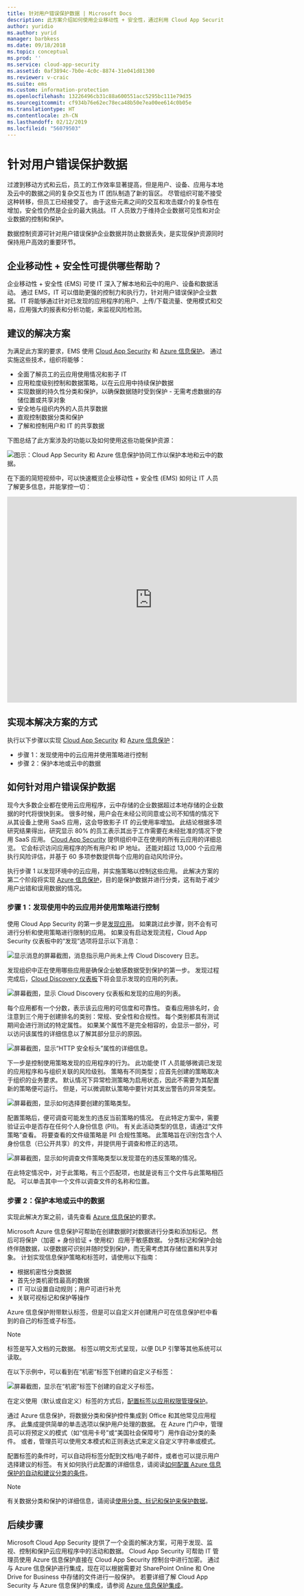 ```yaml
---
title: 针对用户错误保护数据 | Microsoft Docs
description: 此方案介绍如何使用企业移动性 + 安全性，通过利用 Cloud App Security 和 Azure 信息保护功能，针对用户错误保护企业数据并防止数据丢失。
author: yuridio
ms.author: yurid
manager: barbkess
ms.date: 09/18/2018
ms.topic: conceptual
ms.prod: ''
ms.service: cloud-app-security
ms.assetid: 0af3894c-7b0e-4c0c-8874-31e041d81300
ms.reviewer: v-craic
ms.suite: ems
ms.custom: information-protection
ms.openlocfilehash: 13226496cb31c88a600551acc5295bc111e79d35
ms.sourcegitcommit: cf934b76e62ec78eca48b50e7ea00ee614c0b05e
ms.translationtype: HT
ms.contentlocale: zh-CN
ms.lasthandoff: 02/12/2019
ms.locfileid: "56079503"
---
```

# <a name="protect-data-against-user-mistakes"></a>针对用户错误保护数据

过渡到移动方式和云后，员工的工作效率显著提高，但是用户、设备、应用与本地及云中的数据之间的复杂交互也为 IT 团队制造了新的盲区。 尽管组织可能不接受这种转移，但员工已经接受了。 由于这些元素之间的交互和攻击媒介的复杂性在增加，安全性仍然是企业的最大挑战。 IT 人员致力于维持企业数据可见性和对企业数据的控制和保护。

数据控制资源可针对用户错误保护企业数据并防止数据丢失，是实现保护资源同时保持用户高效的重要环节。

## <a name="how-can-enterprise-mobility--security-help-you"></a>企业移动性 + 安全性可提供哪些帮助？

企业移动性 + 安全性 (EMS) 可使 IT 深入了解本地和云中的用户、设备和数据活动。  通过 EMS，IT 可以借助更强的控制力和执行力，针对用户错误保护企业数据。  IT 将能够通过针对已发现的应用程序的用户、上传/下载流量、使用模式和交易，应用强大的报表和分析功能，来监视风险检测。

## <a name="recommended-solution"></a>建议的解决方案

为满足此方案的要求，EMS 使用 [Cloud App Security](https://technet.microsoft.com/library/mt489024.aspx) 和 [Azure 信息保护](https://docs.microsoft.com/information-protection/understand-explore/what-is-information-protection)。 通过实施这些技术，组织将能够：

- 全面了解员工的云应用使用情况和影子 IT
- 应用粒度级别控制和数据策略，以在云应用中持续保护数据
- 实现数据的持久性分类和保护，以确保数据随时受到保护 - 无需考虑数据的存储位置或共享对象
- 安全地与组织内外的人员共享数据
- 直观控制数据分类和保护
- 了解和控制用户和 IT 的共享数据

下图总结了此方案涉及的功能以及如何使用这些功能保护资源：

![图示：Cloud App Security 和 Azure 信息保护协同工作以保护本地和云中的数据。](./media/protect-data-user-mistake/protect-data-user-mistake-fig1-1.png)

在下面的简短视频中，可以快速概览企业移动性 + 安全性 (EMS) 如何让 IT 人员了解更多信息，并能掌控一切：

<iframe width="675" height="480" src="https://www.youtube.com/embed/LWlRVHp7sKQ" frameborder="0" allowfullscreen></iframe>


## <a name="how-to-implement-this-solution"></a>实现本解决方案的方式

执行以下步骤以实现 [Cloud App Security](https://technet.microsoft.com/library/mt668458.aspx) 和 [Azure 信息保护](https://docs.microsoft.com/information-protection/understand-explore/what-is-information-protection)：

- 步骤 1：发现使用中的云应用并使用策略进行控制
- 步骤 2：保护本地或云中的数据

## <a name="how-to-protect-data-against-user-mistakes"></a>如何针对用户错误保护数据

现今大多数企业都在使用云应用程序，云中存储的企业数据超过本地存储的企业数据的时代将很快到来。 很多时候，用户会在未经公司同意或公司不知情的情况下从其设备上使用 SaaS 应用，这会导致影子 IT 的云使用率增加。 此结论根据多项研究结果得出，研究显示 80% 的员工表示其出于工作需要在未经批准的情况下使用 SaaS 应用。 [Cloud App Security](https://technet.microsoft.com/library/mt657567.aspx) 提供组织中正在使用的所有云应用的详细总览。 它会标识访问应用程序的所有用户和 IP 地址。 还能对超过 13,000 个云应用执行风险评估，并基于 60 多项参数提供每个应用的自动风险评分。 

执行步骤 1 以发现环境中的云应用，并实施策略以控制这些应用。 此解决方案的第二个阶段将实现 [Azure 信息保护](https://docs.microsoft.com/information-protection/get-started/requirements)，目的是保护数据并进行分类，这有助于减少用户出错和误用数据的情况。

### <a name="step-1-discover-cloud-apps-in-use-and-control-them-with-policy"></a>步骤 1：发现使用中的云应用并使用策略进行控制

使用 Cloud App Security 的第一步是[发现应用](https://technet.microsoft.com/library/mt657567.aspx)。 如果跳过此步骤，则不会有可进行分析和使用策略进行限制的应用。 如果没有启动发现流程，Cloud App Security 仪表板中的“发现”选项将显示以下消息：

![显示消息的屏幕截图，消息指示用户尚未上传 Cloud Discovery 日志。](./media/protect-data-user-mistake/protect-data-user-mistake-fig2-1.png)

发现组织中正在使用哪些应用是确保企业敏感数据受到保护的第一步。 发现过程完成后，[Cloud Discovery 仪表板](https://technet.microsoft.com/library/mt727946.aspx)下将会显示发现的应用的列表。

![屏幕截图，显示 Cloud Discovery 仪表板和发现的应用的列表。](./media/protect-data-user-mistake/protect-data-user-mistake-fig3.png)

每个应用都有一个分数，表示该云应用的可信度和可靠性。 查看应用排名时，会注意到三个用于创建排名的类别：常规、安全性和合规性。 每个类别都具有测试期间会进行测试的特定属性。 如果某个属性不是完全相容的，会显示一部分，可以访问该属性的详细信息以了解其部分显示的原因。

![屏幕截图，显示“HTTP 安全标头”属性的详细信息。](./media/protect-data-user-mistake/protect-data-user-mistake-fig4.png)

下一步是控制使用策略发现的应用程序的行为。 此功能使 IT 人员能够微调已发现的应用程序和与组织关联的风险级别。 策略有不同类型；应首先创建的策略取决于组织的业务要求。 默认情况下异常检测策略为启用状态，因此不需要为其配置新的策略便可运行。 但是，可以微调默认策略中要针对其发出警告的异常类型。

![屏幕截图，显示如何选择要创建的策略类型。](./media/protect-data-user-mistake/protect-data-user-mistake-fig5.png)

配置策略后，便可调查可能发生的违反当前策略的情况。 在此特定方案中，需要验证云中是否存在任何个人身份信息 (PII)。 有关此活动类型的信息，请通过“文件策略”查看。 将要查看的文件级策略是 PII 合规性策略。 此策略旨在识别包含个人身份信息（已公开共享）的文件，并提供用于调查和修正的选项。

![屏幕截图，显示如何调查文件策略类型以发现潜在的违反策略的情况。](./media/protect-data-user-mistake/protect-data-user-mistake-fig6.png)

在此特定情况中，对于此策略，有三个匹配项，也就是说有三个文件与此策略相匹配。 可以单击其中一个文件以调查文件的名称和位置。

### <a name="step-2-protect-data-on-premises-or-in-the-cloud"></a>步骤 2：保护本地或云中的数据

实现此解决方案之前，请先查看 [Azure 信息保护](https://docs.microsoft.com/information-protection/get-started/infoprotect-tutorial-step1)的要求。

Microsoft Azure 信息保护可帮助在创建数据时对数据进行分类和添加标记。 然后可将保护（加密 + 身份验证 + 使用权）应用于敏感数据。 分类标记和保护会始终伴随数据，以便数据可识别并随时受到保护，而无需考虑其存储位置和共享对象。 计划实现信息保护策略和标签时，请使用以下指南：



- 根据机密性分类数据
- 首先分类机密性最高的数据
- IT 可以设置自动规则；用户可进行补充
- 关联可视标记和保护等操作

Azure 信息保护附带默认标签，但是可以自定义并创建用户可在信息保护栏中看到的自己的标签或子标签。

> [!NOTE]
> 标签是写入文档的元数据。 标签以明文形式呈现，以便 DLP 引擎等其他系统可以读取。

在以下示例中，可以看到在“机密”标签下创建的自定义子标签：

![屏幕截图，显示在“机密”标签下创建的自定义子标签。 ](./media/protect-data-user-mistake/protect-data-user-mistake-fig7.png)


在定义使用（默认或自定义）标签的方式后，[配置标签以应用权限管理保护](/azure/information-protection/configure-policy-protection#to-configure-a-label-to-apply-rights-management-protection)。

通过 Azure 信息保护，将数据分类和保护控件集成到 Office 和其他常见应用程序。 此集成提供简单的单击选项以保护用户处理的数据。 在 Azure 门户中，管理员可以将预定义的模式（如“信用卡号”或“美国社会保障号”）用作自动分类的条件。 或者，管理员可以使用文本模式和正则表达式来定义自定义字符串或模式。

配置标签的条件时，可以自动将标签分配到文档/电子邮件，或者也可以提示用户选择建议的标签。 有关如何执行此配置的详细信息，请阅读[如何配置 Azure 信息保护的自动和建议分类的条件](https://docs.microsoft.com/rights-management/information-protection/configure-policy-classification)。

> [!NOTE]
> 有关数据分类和保护的详细信息，请阅读[使用分类、标记和保护来保护数据](https://docs.microsoft.com/enterprise-mobility-security/solutions/infoprotect-secure-classify-scenario)。

## <a name="next-steps"></a>后续步骤

Microsoft Cloud App Security 提供了一个全面的解决方案，可用于发现、监视、控制和保护云应用程序中的活动和数据。 Cloud App Security 可帮助 IT 管理员使用 Azure 信息保护直接在 Cloud App Security 控制台中进行加密。 通过与 Azure 信息保护进行集成，现在可以根据需要对 SharePoint Online 和 One Drive for Business 中存储的文件进行一般保护。 若要详细了解 Cloud App Security 与 Azure 信息保护的集成，请参阅 [Azure 信息保护集成](https://docs.microsoft.com/cloud-app-security/azip-integration)。
